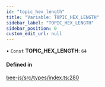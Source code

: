 ```yaml
---
id: "topic_hex_length"
title: "Variable: TOPIC_HEX_LENGTH"
sidebar_label: "TOPIC_HEX_LENGTH"
sidebar_position: 0
custom_edit_url: null
---
```


• `Const` **TOPIC\_HEX\_LENGTH**: ``64``

#### Defined in

[bee-js/src/types/index.ts:280](https://github.com/ethersphere/bee-js/blob/74056cb/src/types/index.ts#L280)
